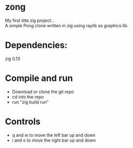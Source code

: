# zong
My first litte zig project...  <br />
A simple Pong clone written in zig using raylib as graphics lib. 

# Dependencies:
zig 0.13

# Compile and run
* Download or clone the git repo  <br />
* cd into the repo  <br />
* run "zig build run" 

# Controls
* q and w to move the left bar up and down
* i and o to move the right bar up and down
